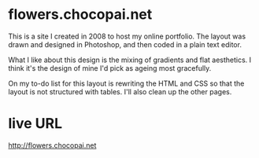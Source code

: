 # flowers.chocopai.net

This is a site I created in 2008 to host my online portfolio. The layout was
drawn and designed in Photoshop, and then coded in a plain text editor.

What I like about this design is the mixing of gradients and flat aesthetics. I
think it's the design of mine I'd pick as ageing most gracefully.

On my to-do list for this layout is rewriting the HTML and CSS so that the
layout is not structured with tables. I'll also clean up the other pages.

# live URL

http://flowers.chocopai.net

